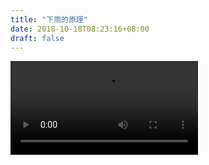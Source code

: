 ```yaml
--- 
title: "下雨的原理" 
date: 2018-10-18T08:23:16+08:00 
draft: false 
--- 
```


<video src="http://static.allinfun.cn/buchadian/Why_should_you_read_Kurt_Vonnegut.mp4" controls></video>
<!--stackedit_data:
eyJoaXN0b3J5IjpbLTE5NTc4ODYwNTUsLTEyNTc4NDc0MTUsMj
IyNzI3NjgxXX0=
-->